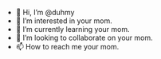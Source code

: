 - 👋 Hi, I’m @duhmy
- 👀 I’m interested in your mom.
- 🌱 I’m currently learning your mom.
- 💞️ I’m looking to collaborate on your mom.
- 📫 How to reach me your mom.

<!---
duhmy/duhmy is a ✨ special ✨ repository because its `README.md` (this file) appears on your GitHub profile.
You can click the Preview link to take a look at your changes.
--->

